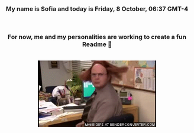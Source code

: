 


<div align="center">
<h3 >My name is Sofia and today is Friday, 8 October, 06:37 GMT-4</h3><br>
<h3 >For now, me and my personalities are working to create a fun Readme 👋
</h3><br>
<img src='img/dwight.gif' alt='working...'/>
</div>
